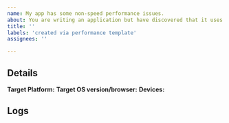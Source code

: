 ```yaml
---
name: My app has some non-speed performance issues.
about: You are writing an application but have discovered that it uses too much memory, too much energy (e.g., CPU/GPU usage is high), or its app size is too large.
title: ''
labels: 'created via performance template'
assignees: ''

---
```


<!-- Thank you for using Flutter!

     If you are looking for support, please check out our documentation
     or consider asking a question on Stack Overflow:
      * https://flutter.dev/
      * https://api.flutter.dev/
      * https://stackoverflow.com/questions/tagged/flutter?sort=frequent

     If you have found a performance problem, then fill our the template below.
     Please read our guide to filing a bug first: https://flutter.dev/docs/resources/bug-reports
-->

## Details

<!--
1.  Please tell us exactly how to reproduce the problem you are running into, and how you measured the performance.

2.  Please attach a small application (ideally just one main.dart file) that
     reproduces the problem. You could use https://gist.github.com/ for this.

3.  Switch flutter to master channel and run this app on a physical device
     using profile or release mode. Verify that the performance issue can be
     reproduced there.

     The bleeding edge master channel is encouraged here because Flutter is
     constantly fixing bugs and improving its performance. Your problem in an
     older Flutter version may have already been solved in the master channel.
-->

<!--
     Please tell us which target platform(s) the problem occurs (Android / iOS / Web / macOS / Linux / Windows)
     Which target OS version, for Web, browser, is the test system running?
     Does the problem occur on emulator/simulator as well as on physical devices?
-->

**Target Platform:**
**Target OS version/browser:**
**Devices:**

## Logs

<!--
     Run `flutter analyze` and attach any output of that command below.
     If there are any analysis errors, try resolving them before filing this issue.
-->

```
```

<!-- Finally, paste the output of running `flutter doctor -v` here, with your device plugged in. -->

```
```

